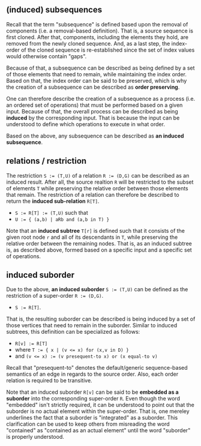
<!-- ======================================================================= -->
## (induced) subsequences

Recall that the term "subsequence" is defined based upon the removal of
components (i.e. a removal-based definition). That is, a source sequence is
first cloned. After that, components, including the elements they hold, are
removed from the newly cloned sequence. And, as a last step, the index-order
of the cloned sequence is re-established since the set of index values would
otherwise contain "gaps".

Because of that, a subsequence can be described as being defined by a set of
those elements that need to remain, while maintaining the index order. Based
on that, the index order can be said to be preserved, which is why the creation
of a subsequence can be described as **order preserving**.

One can therefore describe the creation of a subsequence as a process (i.e.
an ordered set of operations) that must be performed based on a given input.
Because of that, the overall process can be described as being **induced**
by the corresponding input. That is because the input can be understood to
define which operations to execute in what order.

Based on the above, any subsequence can be described as **an induced subsequence**.

<!-- ======================================================================= -->
## relations / restriction

The restriction `S := (T,U)` of a relation `R := (D,G)` can be described as
an induced result. After all, the source realtion `R` will be restricted
to the subset of elements `T` while preserving the relative order between
those elements that remain. The restriction of a relation can therefore be
described to return the **induced sub-relation** `R[T]`.

* `S := R[T] := (T,U)` such that
* `U := { (a,b) | aRb and (a,b in T) }`

Note that an **induced subtree** `T[r]` is defined such that it consists of
the given root node `r` and all of its descendants in `T`, while preserving
the relative order between the remaining nodes. That is, as an induced subtree
is, as described above, formed based on a specific input and a specific set
of operations.

<!-- ======================================================================= -->
## induced suborder

Due to the above, **an induced suborder** `S := (T,U)` can be defined as the
restriction of a super-order `R := (D,G)`.

* `S := R[T]`.

That is, the resulting suborder can be described is being induced by a set of
those vertices that need to remain in the suborder. Similar to induced subtrees,
this definition can be specialized as follows:

* `R[v] := R[T]`
* where `T := { x | (v <= x) for (x,v in D) }`
* and `(v <= x) := (v presequent-to x) or (x equal-to v)`

Recall that "presequent-to" denotes the default/generic sequence-based semantics
of an edge in regards to the source order. Also, each order relation is required
to be transitive.

Note that an induced suborder `R[v]` can be said to be **embedded as a suborder**
into the corresponding super-order `R`. Even though the word "embedded" isn't
strictly required, it can be understood to point out that the suborder is no
actual element within the super-order. That is, one mereley underlines the fact
that a suborder is "integrated" as a suborder. This clarification can be used
to keep others from misreading the word "contained" as "contained as an actual
element" until the word "suborder" is properly understood.
